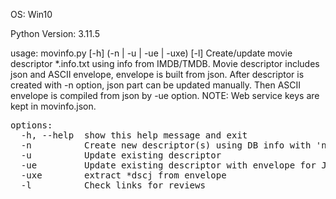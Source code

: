 OS:             Win10

Python Version: 3.11.5

usage: movinfo.py [-h] (-n | -u | -ue | -uxe) [-l]
Create/update movie descriptor *.info.txt using info from IMDB/TMDB. Movie descriptor includes json and ASCII envelope,
envelope is built from json. After descriptor is created with -n option, json part can be updated manually. Then ASCII
envelope is compiled from json by -ue option. 
NOTE: Web service keys are kept in movinfo.json.
<pre>
options:
  -h, --help  show this help message and exit
  -n          Create new descriptor(s) using DB info with 'name', 'year' as movie seach arguments
  -u          Update existing descriptor
  -ue         Update existing descriptor with envelope for JSON
  -uxe        extract *dscj from envelope
  -l          Check links for reviews
</pre>
